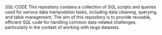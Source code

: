 SQL-CODE
This repository contains a collection of SQL scripts and queries used for various data manipulation tasks, including data cleaning, querying, and table management. The aim of this repository is to provide reusable, efficient SQL code for handling common data-related challenges, particularly in the context of working with large datasets.

